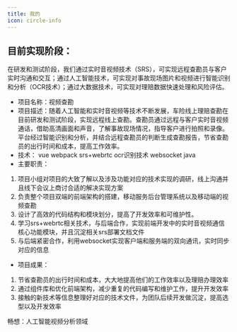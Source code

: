 ```yaml
---
title: 我的
icon: circle-info
---
```


## 目前实现阶段：
在研发和测试阶段，我们通过实时音视频技术（SRS），可实现远程查勘员与客户实时沟通和交互；通过人工智能技术，可实现对事故现场图片和视频进行智能识别和分析（OCR技术）；通过大数据技术，可实现对理赔数据快速处理和风险评估。

- 项目名称：视频查勘
- 项目描述：随着人工智能和实时音视频等技术不断发展，车险线上理赔查勘在目前研发和测试阶段，实现远程线上查勘。查勘员通过远程与客户实时音视频通话，借助高清画面和声音，了解事故现场情况，指导客户进行拍照和录像。平台经过智能识别和分析，并结合远程查勘员的判断生成查勘报告，节省查勘员的出行时间和成本，提高工作效率。
- 技术： vue webpack srs+webrtc ocr识别技术 websocket java
- 主要职责：
1. 项目小组对项目的大致了解以及涉及功能对应的技术实现的调研，线上沟通并且线下会议上商讨合适的解决实现方案
2. 负责整个项目双端的前端架构的搭建，移动服务后台管理系统以及移动端的视频查勘
3. 设计了高效的代码结构和模块划分，提高了开发效率和可维护性。
3. 学习srs+webrtc相关技术，与后端合作，实现前端开发中的实时音视频通信核心功能模块，并且沉淀相关srs部署文档文件
4. 与后端紧密合作，利用websocket实现客户端和服务端的双向通讯，实时同步对应的信息


- 项目成果：
1. 节省查勘员的出行时间和成本，大大地提高他们的工作效率以及理赔办理效率
2. 通过组件库和优化前端架构，减少重复的代码编写和维护工作，提升开发效率
3. 接触的新技术等信息整理好对应的技术文件，为团队后续开发做沉淀，提高选型以及开发效率

<!-- - 成功按计划完成**OA系统的上线，提供了全方位的办公自动化支持，提高了工作效率和数据准确性。
- 开发效率提升 30% ，通过组件库和优化的前端架构，减少了重复代码编写和维护工作。
- 成功创建并部署 10 个微前端子系统，实现了并行开发和独立部署的目标。
- 表单生成器和流程设计器的应用范围扩大到4个部门，通过简单的拖拽和配置，平均每个部门的OA流程开发时间减少了60%，显著提高了业务部门的自主开发能力。
- 规范化的eslint规范、commit规则以及Cz工具集的使用，提高了代码质量和团队协作效率，减少了代码错误和冲突。 -->


畅想：人工智能视频分析领域
